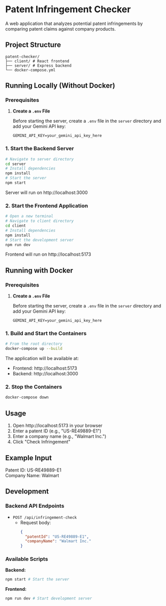 # Patent Infringement Checker

A web application that analyzes potential patent infringements by comparing patent claims against company products.

## Project Structure

```
patent-checker/
├── client/ # React frontend
├── server/ # Express backend
└── docker-compose.yml
```

## Running Locally (Without Docker)

### Prerequisites

1. **Create a `.env` File**

   Before starting the server, create a `.env` file in the `server` directory and add your Gemini API key:

   ```plaintext
   GEMINI_API_KEY=your_gemini_api_key_here
   ```

### 1. Start the Backend Server

```bash
# Navigate to server directory
cd server
# Install dependencies
npm install
# Start the server
npm start
```

Server will run on http://localhost:3000

### 2. Start the Frontend Application

```bash
# Open a new terminal
# Navigate to client directory
cd client
# Install dependencies
npm install
# Start the development server
npm run dev
```

Frontend will run on http://localhost:5173

## Running with Docker

### Prerequisites

1. **Create a `.env` File**

   Before starting the server, create a `.env` file in the `server` directory and add your Gemini API key:

   ```plaintext
   GEMINI_API_KEY=your_gemini_api_key_here
   ```

### 1. Build and Start the Containers

```bash
# From the root directory
docker-compose up --build
```

The application will be available at:

- Frontend: http://localhost:5173
- Backend: http://localhost:3000

### 2. Stop the Containers

```bash
docker-compose down
```

## Usage

1. Open http://localhost:5173 in your browser
2. Enter a patent ID (e.g., "US-RE49889-E1")
3. Enter a company name (e.g., "Walmart Inc.")
4. Click "Check Infringement"

## Example Input

Patent ID: US-RE49889-E1  
Company Name: Walmart

## Development

### Backend API Endpoints

- `POST /api/infringement-check`
  - Request body:
    ```json
    {
      "patentId": "US-RE49889-E1",
      "companyName": "Walmart Inc."
    }
    ```

### Available Scripts

**Backend:**

```bash
npm start # Start the server
```

**Frontend:**

```bash
npm run dev # Start development server
```
